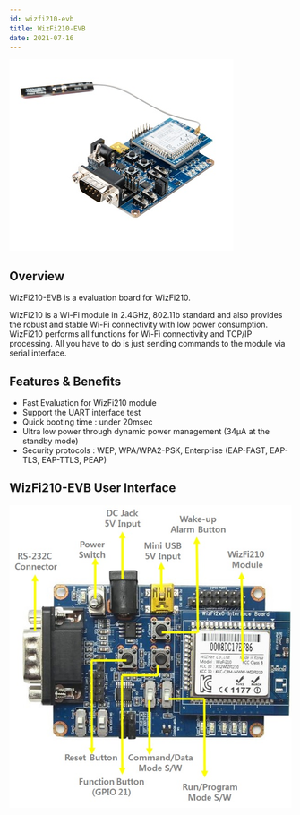 ```yaml
---
id: wizfi210-evb
title: WizFi210-EVB
date: 2021-07-16
---
```


![](/img/products/wizfi210/ShopEtc1_1133_20150123170100.jpg)

## Overview

WizFi210-EVB is a evaluation board for WizFi210.

WizFi210 is a Wi-Fi module in 2.4GHz, 802.11b standard and also provides the robust and stable Wi-Fi connectivity with low power consumption. WizFi210 performs all functions for Wi-Fi connectivity and TCP/IP processing. All you have to do is just sending commands to the module via serial interface.

## Features & Benefits

- Fast Evaluation for WizFi210 module
- Support the UART interface test
- Quick booting time : under 20msec
- Ultra low power through dynamic power management (34μA at the standby mode)
- Security protocols : WEP, WPA/WPA2-PSK, Enterprise (EAP-FAST, EAP-TLS, EAP-TTLS, PEAP)

## WizFi210-EVB User Interface

![](/img/products/wizfi210/210-interface.jpg)

